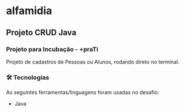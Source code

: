 # alfamidia
## Projeto CRUD Java
### Projeto para Incubação - +praTi

Projeto de cadastros de Pessoas ou Alunos, rodando direto no terminal.

### 🛠 Tecnologias

As seguintes ferramentas/linguagens foram usadas no desafio:
- Java